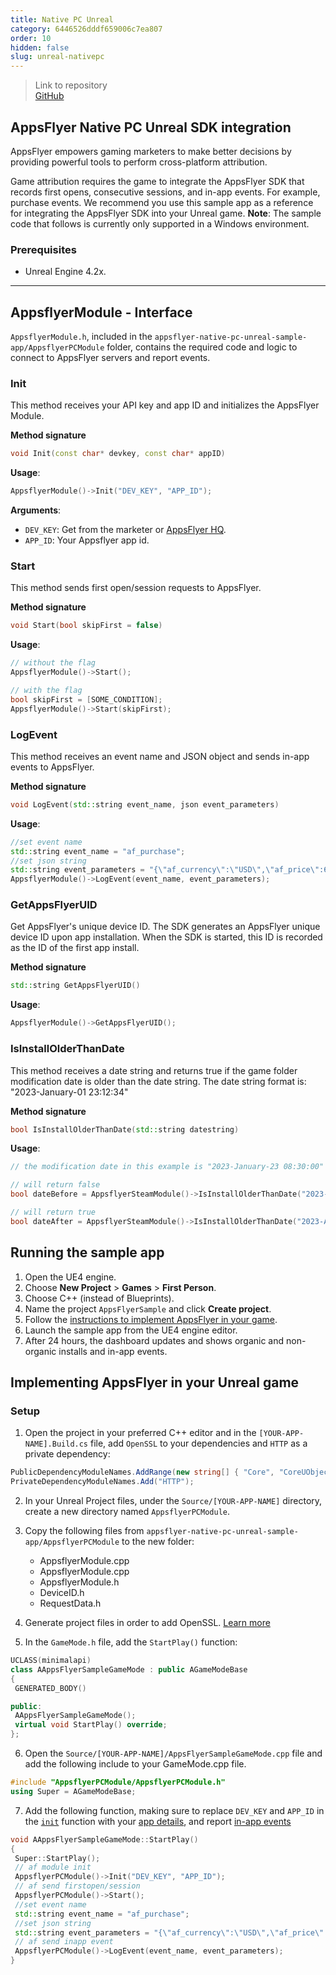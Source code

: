 ```yaml
---
title: Native PC Unreal
category: 6446526dddf659006c7ea807
order: 10
hidden: false
slug: unreal-nativepc
---
```


> Link to repository  
> [GitHub](https://github.com/AppsFlyerSDK/appsflyer-native-pc-unreal-sample-app)

## AppsFlyer Native PC Unreal SDK integration

AppsFlyer empowers gaming marketers to make better decisions by providing powerful tools to perform cross-platform attribution.

Game attribution requires the game to integrate the AppsFlyer SDK that records first opens, consecutive sessions, and in-app events. For example, purchase events.
We recommend you use this sample app as a reference for integrating the AppsFlyer SDK into your Unreal game. **Note**: The sample code that follows is currently only supported in a Windows environment.

### Prerequisites

- Unreal Engine 4.2x.

<hr/>

## AppsflyerModule - Interface

`AppsflyerModule.h`, included in the `appsflyer-native-pc-unreal-sample-app/AppsflyerPCModule` folder, contains the required code and logic to connect to AppsFlyer servers and report events.

### Init

This method receives your API key and app ID and initializes the AppsFlyer Module.

**Method signature**

```c++
void Init(const char* devkey, const char* appID)
```

**Usage**:

```c++
AppsflyerModule()->Init("DEV_KEY", "APP_ID");
```

<span id="app-details">**Arguments**:</span>

- `DEV_KEY`: Get from the marketer or [AppsFlyer HQ](https://support.appsflyer.com/hc/en-us/articles/211719806-App-settings-#general-app-settings).
- `APP_ID`: Your Appsflyer app id.

### Start

This method sends first open/session requests to AppsFlyer.

**Method signature**

```c++
void Start(bool skipFirst = false)
```

**Usage**:

```c++
// without the flag
AppsflyerModule()->Start();

// with the flag
bool skipFirst = [SOME_CONDITION];
AppsflyerModule()->Start(skipFirst);
```

### LogEvent

This method receives an event name and JSON object and sends in-app events to AppsFlyer.

**Method signature**

```c++
void LogEvent(std::string event_name, json event_parameters)
```

**Usage**:

```c++
//set event name
std::string event_name = "af_purchase";
//set json string
std::string event_parameters = "{\"af_currency\":\"USD\",\"af_price\":6.66,\"af_revenue\":24.12}";
AppsflyerModule()->LogEvent(event_name, event_parameters);
```

### GetAppsFlyerUID

Get AppsFlyer's unique device ID. The SDK generates an AppsFlyer unique device ID upon app installation. When the SDK is started, this ID is recorded as the ID of the first app install.

**Method signature**

```c++
std::string GetAppsFlyerUID()
```

**Usage**:

```c++
AppsflyerModule()->GetAppsFlyerUID();
```

### IsInstallOlderThanDate

This method receives a date string and returns true if the game folder modification date is older than the date string. The date string format is: "2023-January-01 23:12:34"

**Method signature**

```c++
bool IsInstallOlderThanDate(std::string datestring)
```

**Usage**:

```c++
// the modification date in this example is "2023-January-23 08:30:00"

// will return false
bool dateBefore = AppsflyerSteamModule()->IsInstallOlderThanDate("2023-January-01 23:12:34");

// will return true
bool dateAfter = AppsflyerSteamModule()->IsInstallOlderThanDate("2023-April-10 23:12:34");
```

## Running the sample app

1. Open the UE4 engine.
2. Choose **New Project** > **Games** > **First Person**.
3. Choose C++ (instead of Blueprints).
4. Name the project `AppsFlyerSample` and click **Create project**.
5. Follow the [instructions to implement AppsFlyer in your game](#implementing-appsflyer-in-your-unreal-game).
6. Launch the sample app from the UE4 engine editor.
7. After 24 hours, the dashboard updates and shows organic and non-organic installs and in-app events.

## **Implementing AppsFlyer in your Unreal game**

### Setup

1. Open the project in your preferred C++ editor and in the `[YOUR-APP-NAME].Build.cs` file, add `OpenSSL` to your dependencies and `HTTP` as a private dependency:

```c#
PublicDependencyModuleNames.AddRange(new string[] { "Core", "CoreUObject", "Engine", "InputCore", "HeadMountedDisplay", "OpenSSL" });
PrivateDependencyModuleNames.Add("HTTP");
```

2. In your Unreal Project files, under the `Source/[YOUR-APP-NAME]` directory, create a new directory named `AppsflyerPCModule`.
3. Copy the following files from `appsflyer-native-pc-unreal-sample-app/AppsflyerPCModule` to the new folder:

   - AppsflyerModule.cpp
   - AppsflyerModule.cpp
   - AppsflyerModule.h
   - DeviceID.h
   - RequestData.h

4. Generate project files in order to add OpenSSL. [Learn more](https://forums.unrealengine.com/t/how-to-use-included-openssl/670971/2)
5. In the `GameMode.h` file, add the `StartPlay()` function:

```c++
UCLASS(minimalapi)
class AAppsFlyerSampleGameMode : public AGameModeBase
{
 GENERATED_BODY()

public:
 AAppsFlyerSampleGameMode();
 virtual void StartPlay() override;
};

```

6. Open the `Source/[YOUR-APP-NAME]/AppsFlyerSampleGameMode.cpp` file and add the following include to your GameMode.cpp file.

```c++
#include "AppsflyerPCModule/AppsflyerPCModule.h"
using Super = AGameModeBase;
```

7. Add the following function, making sure to replace `DEV_KEY` and `APP_ID` in the [`init`](#init) function with your [app details](#app-details), and report [in-app events](#logevent)

```c++
void AAppsFlyerSampleGameMode::StartPlay()
{
 Super::StartPlay();
 // af module init
 AppsflyerPCModule()->Init("DEV_KEY", "APP_ID");
 // af send firstopen/session
 AppsflyerPCModule()->Start();
 //set event name
 std::string event_name = "af_purchase";
 //set json string
 std::string event_parameters = "{\"af_currency\":\"USD\",\"af_price\":6.66,\"af_revenue\":24.12}";
 // af send inapp event
 AppsflyerPCModule()->LogEvent(event_name, event_parameters);
}
```
